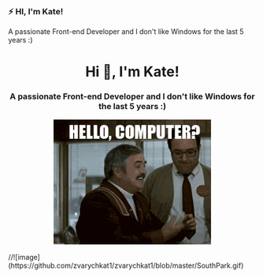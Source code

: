 ### ⚡ HI, I'm Kate!

A passionate Front-end Developer and I don't like Windows for the last 5 years :)


<h1 align="center">Hi 👋, I'm Kate! </h1>
<h3 align="center">A passionate Front-end Developer and I don't like Windows for the last 5 years :)  </h3>


<p align="center"> 
  <img src="https://github.com/zvarychkat1/zvarychkat1/blob/master/hello.gif"/>
 
 </p>
//![image](https://github.com/zvarychkat1/zvarychkat1/blob/master/SouthPark.gif)
  
